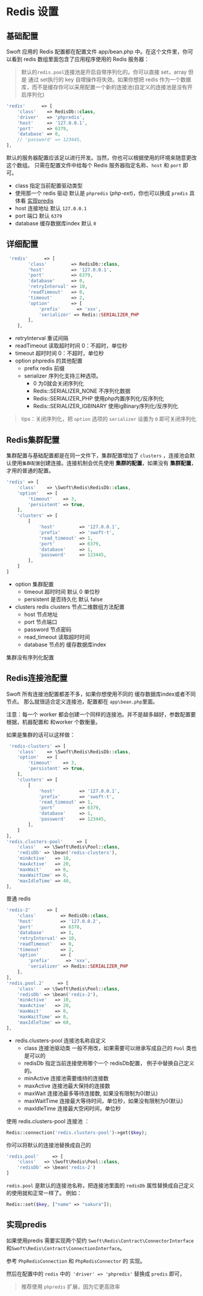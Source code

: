 # Redis 设置

## 基础配置

Swoft 应用的 Redis 配置都在配置文件 app/bean.php 中。在这个文件里，你可以看到 redis 数组里面包含了应用程序使用的 Redis 服务器：

>  默认的`redis.pool`连接池是开启自带序列化的。你可以直接 set，array 但是 通过 set执行的 key 自增操作将失效。如果你想把 redis 作为一个数据库，而不是缓存你可以采用配置一个新的连接池(自定义的连接池是没有开启序列化)

```php
'redis'      => [
    'class'    => RedisDb::class,
    'driver'   => 'phpredis',
    'host'     => '127.0.0.1',
    'port'     => 6379,
    'database' => 0,
    // 'password' => 123445,
],
```

默认的服务器配置应该足以进行开发。当然，你也可以根据使用的环境来随意更改这个数组。
只需在配置文件中给每个 Redis 服务器指定名称、`host` 和 `port` 即可。

- class 指定当前配置驱动类型
- 使用那一个 redis 驱动 默认是 `phpredis` (_php-ext_)，你也可以换成 `predis` 具体看 [实现predis](#实现predis)
- host 连接地址 默认 `127.0.0.1`
- port 端口 默认 `6379`
- database 缓存数据库index 默认 `0`

## 详细配置

```php
 'redis'      => [
        'class'         => RedisDb::class,
        'host'          => '127.0.0.1',
        'port'          => 6379,
        'database'      => 0,
        'retryInterval' => 10,
        'readTimeout'   => 0,
        'timeout'       => 2,
        'option'        => [          
            'prefix'      => 'xxx',
            'serializer' => Redis::SERIALIZER_PHP
        ],
    ],
```

- retryInterval  重试间隔
- readTimeout 读取超时时间 0：不超时，单位秒
- timeout 超时时间 0：不超时，单位秒
- option phpredis 的其他配置
    - prefix redis 前缀
    - serializer 序列化支持三种选项。
        - 0   为0就会关闭序列化
        - Redis::SERIALIZER_NONE 不序列化数据
        - Redis::SERIALIZER_PHP  使用php内置序列化/反序列化
        - Redis::SERIALIZER_IGBINARY  使用igBinary序列化/反序列化
    
> tips：关闭序列化，把 `option` 选项的 `serializer` 设置为 `0` 即可关闭序列化
  
## Redis集群配置

集群配置与基础配置都是在同一文件下，集群配置增加了 `clusters` ，连接池会默认使用`集群配置`创建连接。连接机制会优先使用 **集群的配置**，如果没有 **集群配置**，才用的普通的配置。

```php
'redis' => [
    'class'    => \Swoft\Redis\RedisDb::class,
    'option'   => [
        'timeout'    => 3,
        'persistent' => true,
    ],
    'clusters' => [
        [
            'host'         => '127.0.0.1',
            'prefix'       => 'swoft-t',
            'read_timeout' => 1,
            'port'         => 6379,
            'database'     => 1,
            'password'     => 123445,
        ],
    ]
]
```

- option 集群配置
    - timeout 超时时间 默认 0 单位秒
    - persistent 是否持久化 默认 false
- clusters redis clusters 节点二维数组方法配置
    - host 节点地址
    - port 节点端口
    - password 节点密码
    - read_timeout 读取超时时间
    - database 节点的 缓存数据库index

集群没有序列化配置

## Redis连接池配置

Swoft 所有连接池配置都差不多，如果你想使用不同的 缓存数据库index或者不同节点。
那么就很适合定义连接池，配置都在 `app\bean.php`里面。

<p class="tip">
    注意：每一个 worker 都会创建一个同样的连接池。并不是越多越好，参数配置要根据，机器配置和 和worker 个数衡量。
</p>

如果是集群的话可以这样做：

```php
 'redis-clusters' => [
    'class'    => \Swoft\Redis\RedisDb::class,
    'option'   => [
        'timeout'    => 3,
        'persistent' => true,
    ],
    'clusters' => [
        [
            'host'         => '127.0.0.1',
            'prefix'       => 'swoft-t',
            'read_timeout' => 1,
            'port'         => 6379,
            'database'     => 1,
            'password'     => 123445,
        ],
    ]
],
'redis.clusters-pool'     => [
    'class'   => \Swoft\Redis\Pool::class,
    'redisDb' => \bean('redis-clusters'),
    'minActive'   => 10,
    'maxActive'   => 20,
    'maxWait'     => 0,
    'maxWaitTime' => 0,
    'maxIdleTime' => 40,
],
```

普通 redis
```php
'redis-2'      => [
    'class'         => RedisDb::class,
    'host'          => '127.0.0.2',
    'port'          => 6378,
    'database'      => 1,
    'retryInterval' => 10,
    'readTimeout'   => 0,
    'timeout'       => 2,
    'option'        => [          
        'prefix'      => 'xxx',
        'serializer' => Redis::SERIALIZER_PHP
    ],
],
'redis.pool.2'     => [
    'class'   => \Swoft\Redis\Pool::class,
    'redisDb' => \bean('redis-2'),
    'minActive'   => 10,
    'maxActive'   => 20,
    'maxWait'     => 0,
    'maxWaitTime' => 0,
    'maxIdleTime' => 60,
],
```

- redis.clusters-pool 连接池名称自定义
    - class 连接池驱动类 一般不用改，如果需要可以继承写成自己的 `Pool` 类也是可以的
    - redisDb 指定当前连接使用哪个一个 redisDb配置， 例子中替换自己定义的。
    - minActive 连接池需要维持的连接数
    - maxActive 连接池最大保持的连接数
    - maxWait   连接池最多等待连接数, 如果没有限制为0(默认)
    - maxWaitTime 连接最大等待时间，单位秒，如果没有限制为0(默认)
    - maxIdleTime 连接最大空闲时间，单位秒
    
使用 redis.clusters-pool 连接池 ：

```php
Redis::connection('redis.clusters-pool')->get($key);
```

你可以将默认的连接池替换成自己的

```php
'redis.pool'     => [
    'class'   => \Swoft\Redis\Pool::class,
    'redisDb' => \bean('redis-2')
]
```

`redis.pool` 是默认的连接池名称，把连接池里面的 `redisDb` 属性替换成自己定义的使用就和正常一样了。 例如：

```php
Redis::set($key, ["name" => "sakura"]);
```

## 实现predis

如果使用predis 需要实现两个契约 `Swoft\Redis\Contract\ConnectorInterface`和`Swoft\Redis\Contract\ConnectionInterface`。

参考 `PhpRedisConnection` 和 `PhpRedisConnector` 的 实现。

然后在配置中的 `redis` 中的` 'driver' => 'phpredis'` 替换成 `predis` 即可，

> 推荐使用 `phpredis` 扩展，因为它更高效率

